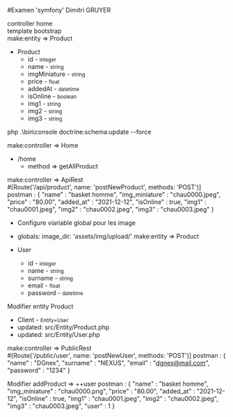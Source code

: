 #Examen 'symfony' Dimitri GRUYER

controller home <br>
template bootstrap<br>
make:entity => Product <br>

- Product
    - id - <small>integer</small>
    - name - <small>string</small>
    - imgMiniature - <small>string</small>
    - price - <small>float</small>
    - addedAt - <small>datetime</small>
    - isOnline - <small>boolean</small>
    - img1 - <small>string</small>
    - img2 - <small>string</small>
    - img3 - <small>string</small>

php .\bin\console doctrine:schema:update --force

make:controller => Home<br>
- /home
  - method => getAllProduct

make:controller => ApiRest<br>
#[Route('/api/product', name: 'postNewProduct', methods: 'POST')]
postman : 
{
  "name" : "basket homme",
  "img_miniature" : "chau0000.jpeg",
  "price" : "80.00",
  "added_at" : "2021-12-12",
  "isOnline" : true,
  "img1" : "chau0001.jpeg",
  "img2" : "chau0002.jpeg",
  "img3" : "chau0003.jpeg"
}
- Configure viariable global pour les image
- globals:
  image_dir: 'assets/img/upload/'
  make:entity => Product <br>

- User
  - id - <small>integer</small>
  - name - <small>string</small>
  - surname - <small>string</small>
  - email - <small>float</small>
  - password - <small>datetime</small>

Modifier entity Product
  - Client - <small>Entity=User</small></li>
  - updated: src/Entity/Product.php
  - updated: src/Entity/User.php

make:controller => PublicRest<br>
#[Route('/public/user', name: 'postNewUser', methods: 'POST')]
  postman :
  {
  "name" : "DGnex",
  "surname" : "NEXUS",
  "email" : "dgnex@mail.com",
  "password" : "1234"
  }

Modifier addProduct => ++user
postman :
{
"name" : "basket homme",
"img_miniature" : "chau0000.png",
"price" : "80.00",
"added_at" : "2021-12-12",
"isOnline" : true,
"img1" : "chau0001.jpeg",
"img2" : "chau0002.jpeg",
"img3" : "chau0003.jpeg",
"user" : 1
}